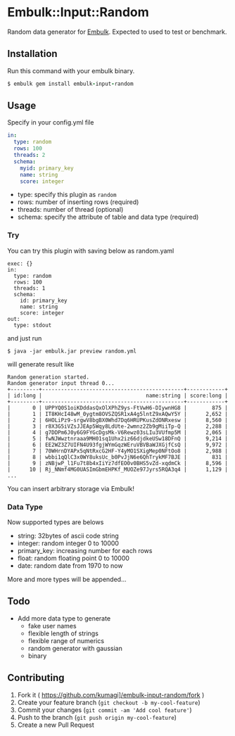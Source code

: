 # Embulk::Input::Random

Random data generator for [Embulk](https://github.com/embulk/embulk).
Expected to used to test or benchmark.

## Installation

Run this command with your embulk binary.

```ruby
$ embulk gem install embulk-input-random
```

## Usage

Specify in your config.yml file

```yaml
in:
  type: random
  rows: 100
  threads: 2
  schema:
    myid: primary_key
    name: string
    score: integer
```

- type: specify this plugin as `random`
- rows: number of inserting rows (required)
- threads: number of thread (optional)
- schema: specify the attribute of table and data type (required)


### Try

You can try this plugin with saving below as random.yaml

```
exec: {}
in:
  type: random
  rows: 100
  threads: 1
  schema:
    id: primary_key
    name: string
    score: integer
out:
  type: stdout
```

and just run

```
$ java -jar embulk.jar preview random.yml
```

will generate result like

```
Random generation started.
Random generator input thread 0...
+---------+---------------------------------------------+------------+
| id:long |                                 name:string | score:long |
+---------+---------------------------------------------+------------+
|       0 | UPPYQ0S1oiKDddasQxOlXPhZ9ys-FtVwH6-DIywnHG8 |        875 |
|       1 | IT8KHcI48wM_0ygtm8OVSZQSR1xA4g5lntZ9xAQwY5Y |      2,652 |
|       2 | 6HOLiPz9-srgwV8bgBX0Whd7Dq6HRUPKusZdONRxesw |      8,560 |
|       3 | r8X3G5iVZsJJEAp5Wqy8LdUte-2wmnz2Zb9gMiiTp-Q |      2,288 |
|       4 | g7DDPm6J0y6G9FYGcDgsMk-V6Rewz03sLIu3VUfmp5M |      2,065 |
|       5 | fwNJWwztnraaa9MH01sq1Uhx2iz66djdkeUSw18DFnQ |      9,214 |
|       6 | EE2WZ3Z7UIFN4U93fgjWYmGqzWEruVBVBaWJXGjfCsQ |      9,972 |
|       7 | 70WHrnDYAPx5qNtRxcG2HF-Y4yMO1SXigMep0NFtOo8 |      2,988 |
|       8 | wbbi1qQlC3x0WY8uksUc_b0PvJjN6e6QhTrykMF7BJE |        831 |
|       9 | zNBjwP_l1Fu7t8b4xIiYz7dfEO0v0BHS5vZd-xqdmCk |      8,596 |
|      10 | Rj_NNmf4MG0UASImGbmEHPKf_MUOZe97Jyrs5RQA3q4 |      1,129 |
...
```

You can insert arbitrary storage via Embulk!

### Data Type

Now supported types are belows
- string: 32bytes of ascii code string
- integer: random integer 0 to 10000
- primary_key: increasing number for each rows
- float: random floating point 0 to 10000
- date: random date from 1970 to now

More and more types will be appended...

## Todo

- Add more data type to generate
  - fake user names
  - flexible length of strings
  - flexible range of numerics
  - random generator with gaussian
  - binary

## Contributing

1. Fork it ( https://github.com/kumagi]/embulk-input-random/fork )
2. Create your feature branch (`git checkout -b my-cool-feature`)
3. Commit your changes (`git commit -am 'Add cool feature'`)
4. Push to the branch (`git push origin my-cool-feature`)
5. Create a new Pull Request
